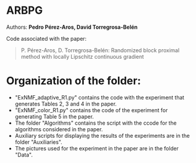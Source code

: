 # ARBPG

Authors: **Pedro Pérez-Aros, David Torregrosa-Belén**

Code associated with the paper:

> P. Pérez-Aros, D. Torregrosa-Belén: Randomized block proximal method with locally Lipschitz continuous gradient

# Organization of the folder:

-  "ExNMF_adaptive_R1.py" contains the code with the experiment that generates Tables 2, 3 and 4 in the paper.
-  "ExNMF_color_R1.py" contains the code of the experiment for generating Table 5 in the paper.
-  The folder "Algorithms" contains the script with the ccode for the algorithms considered in the paper.
-  Auxiliary scripts for displaying the results of the experiments are in the folder "Auxiliaries".
-  The pictures used for the experiment in the paper are in the folder "Data".
